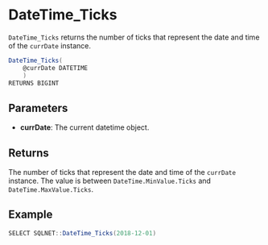 # DateTime_Ticks

`DateTime_Ticks` returns the number of ticks that represent the date and time of the `currDate` instance.

```csharp
DateTime_Ticks(
	@currDate DATETIME
	)
RETURNS BIGINT
```

## Parameters

  - **currDate**: The current datetime object.

## Returns

The number of ticks that represent the date and time of the `currDate` instance. The value is between `DateTime.MinValue.Ticks` and `DateTime.MaxValue.Ticks`.

## Example

```csharp
SELECT SQLNET::DateTime_Ticks(2018-12-01)
```

